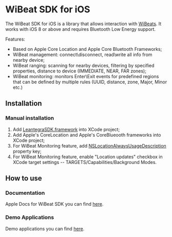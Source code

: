 # WiBeat SDK for iOS #

The WiBeat SDK for iOS is a library that allows interaction with [WiBeats](http://leantegra.com/pm).
It works with iOS 8 or above and requires Bluetooth Low Energy support.

Features:
- Based on Apple Core Location and Apple Core Bluetooth Frameworks;
- WiBeat management: connect\disconnect, read\write all info from nearby device;
- WiBeat ranging: scanning for nearby devices, filtering by specified properties, distance to device (IMMEDIATE, NEAR, FAR zones);
- WiBeat monitoring: monitors Enter\Exit events for predefined regions that can be defined by multiple rules (UUID, distance, zone, Major, Minor etc.)

## Installation

### Manual installation

1. Add [LeantegraSDK.framework](https://github.com/leantegra/iOSWiBeatSDK/blob/master/WiBeatSDK/LeantegraSDK.framework) into XCode project; 
2. Add Apple's CoreLocation and Apple's CoreBlueooth frameworks into XCode project;
3. For WiBeat Monitoring feature, add [NSLocationAlwaysUsageDescription](https://developer.apple.com/library/ios/documentation/General/Reference/InfoPlistKeyReference/Articles/CocoaKeys.html#//apple_ref/doc/uid/TP40009251-SW18) property key;
4. For WiBeat Monitoring feature, enable "Location updates" checkbox in XCode target settings -- TARGETS/Capabilities/Background Modes.

## How to use

### Documentation

Apple Docs for WiBeat SDK you can find [here](http://leantegra.github.io/iOSWiBeatSDK/AppleDocs/).

### Demo Applications

Demo applications you can find [here](https://github.com/leantegra/iOSWiBeatSDK/tree/master/Demos).

